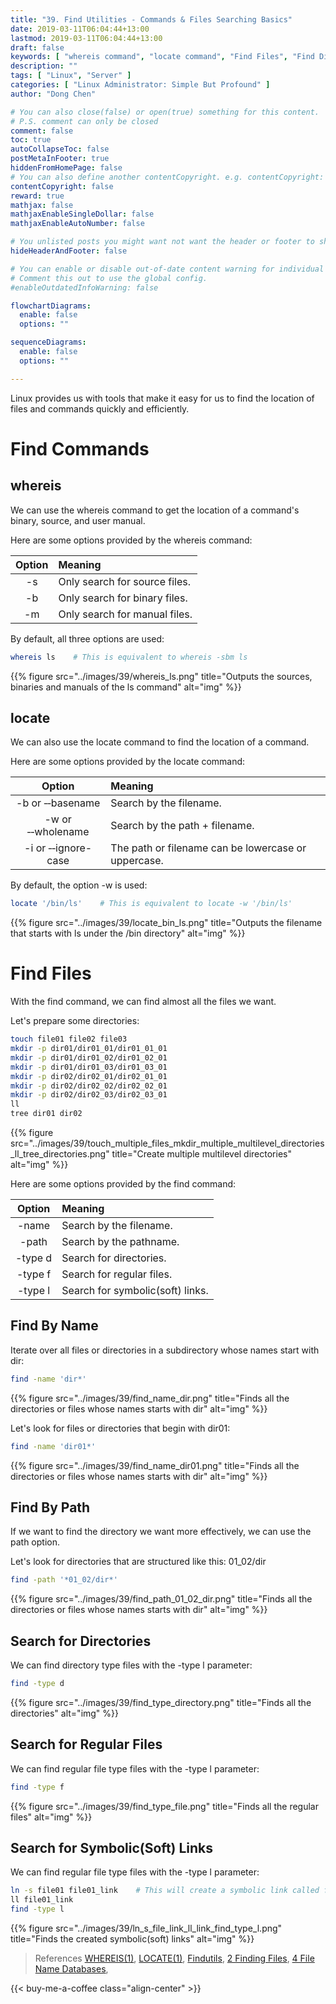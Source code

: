 ```yaml
---
title: "39. Find Utilities - Commands & Files Searching Basics"
date: 2019-03-11T06:04:44+13:00
lastmod: 2019-03-11T06:04:44+13:00
draft: false
keywords: [ "whereis command", "locate command", "Find Files", "Find Directories", "Find By Name", "Find By Path", "Search for Directories", "Search for Regular Files", "Search for Symbolic(Soft) Links" ]
description: ""
tags: [ "Linux", "Server" ]
categories: [ "Linux Administrator: Simple But Profound" ]
author: "Dong Chen"

# You can also close(false) or open(true) something for this content.
# P.S. comment can only be closed
comment: false
toc: true
autoCollapseToc: false
postMetaInFooter: true
hiddenFromHomePage: false
# You can also define another contentCopyright. e.g. contentCopyright: "This is another copyright."
contentCopyright: false
reward: true
mathjax: false
mathjaxEnableSingleDollar: false
mathjaxEnableAutoNumber: false

# You unlisted posts you might want not want the header or footer to show
hideHeaderAndFooter: false

# You can enable or disable out-of-date content warning for individual post.
# Comment this out to use the global config.
#enableOutdatedInfoWarning: false

flowchartDiagrams:
  enable: false
  options: ""

sequenceDiagrams: 
  enable: false
  options: ""

---
```


Linux provides us with tools that make it easy for us to find the location of files and commands quickly and efficiently.

<!--more-->

# Find Commands

## whereis

We can use the whereis command to get the location of a command's binary, source, and user manual.

Here are some options provided by the whereis command:

| Option | Meaning |
|:-------------:|:---------------|
| -s | Only search for source files. |
| -b | Only search for binary files. |
| -m | Only search for manual files. |

By default, all three options are used:

```bash
whereis ls    # This is equivalent to whereis -sbm ls
```

{{% figure src="../images/39/whereis_ls.png" title="Outputs the sources, binaries and manuals of the ls command" alt="img" %}}

## locate

We can also use the locate command to find the location of a command.

Here are some options provided by the locate command:

| Option | Meaning |
|:-------------:|:---------------|
| -b or &#8209;&#8209;basename | Search by the filename. |
| -w or &#8209;&#8209;wholename | Search by the path + filename. |
| -i or &#8209;&#8209;ignore-case | The path or filename can be lowercase or uppercase. |

By default, the option -w is used:

```bash
locate '/bin/ls'    # This is equivalent to locate -w '/bin/ls'
```

{{% figure src="../images/39/locate_bin_ls.png" title="Outputs the filename that starts with ls under the /bin directory" alt="img" %}}

# Find Files

With the find command, we can find almost all the files we want.

Let's prepare some directories:

```bash
touch file01 file02 file03
mkdir -p dir01/dir01_01/dir01_01_01
mkdir -p dir01/dir01_02/dir01_02_01
mkdir -p dir01/dir01_03/dir01_03_01
mkdir -p dir02/dir02_01/dir02_01_01
mkdir -p dir02/dir02_02/dir02_02_01
mkdir -p dir02/dir02_03/dir02_03_01
ll
tree dir01 dir02
```

{{% figure src="../images/39/touch_multiple_files_mkdir_multiple_multilevel_directories_ll_tree_directories.png" title="Create multiple multilevel directories" alt="img" %}}

Here are some options provided by the find command:

| Option | Meaning |
|:-------------:|:---------------|
| -name | Search by the filename. |
| -path | Search by the pathname. |
| -type d | Search for directories. |
| -type f | Search for regular files. |
| -type l | Search for symbolic(soft) links. |

## Find By Name

Iterate over all files or directories in a subdirectory whose names start with dir:

```bash
find -name 'dir*'
```

{{% figure src="../images/39/find_name_dir.png" title="Finds all the directories or files whose names starts with dir" alt="img" %}}

Let's look for files or directories that begin with dir01:

```bash
find -name 'dir01*'
```

{{% figure src="../images/39/find_name_dir01.png" title="Finds all the directories or files whose names starts with dir" alt="img" %}}

## Find By Path

If we want to find the directory we want more effectively, we can use the path option.

Let's look for directories that are structured like this: 01_02/dir

```bash
find -path '*01_02/dir*'
```

{{% figure src="../images/39/find_path_01_02_dir.png" title="Finds all the directories or files whose names starts with dir" alt="img" %}}

## Search for Directories

We can find directory type files with the -type l parameter:

```bash
find -type d
```

{{% figure src="../images/39/find_type_directory.png" title="Finds all the directories" alt="img" %}}

## Search for Regular Files

We can find regular file type files with the -type l parameter:

```bash
find -type f
```

{{% figure src="../images/39/find_type_file.png" title="Finds all the regular files" alt="img" %}}

## Search for Symbolic(Soft) Links

We can find regular file type files with the -type l parameter:

```bash
ln -s file01 file01_link    # This will create a symbolic link called file01_link
ll file01_link
find -type l
```

{{% figure src="../images/39/ln_s_file_link_ll_link_find_type_l.png" title="Finds the created symbolic(soft) links" alt="img" %}}

> References
> [WHEREIS(1)](http://man7.org/linux/man-pages/man1/whereis.1.html),
> [LOCATE(1)](http://man7.org/linux/man-pages/man1/locate.1.html),
> [Findutils](https://www.gnu.org/software/findutils/),
> [2 Finding Files](https://www.gnu.org/software/findutils/manual/html_node/find_html/Finding-Files.html),
> [4 File Name Databases](https://www.gnu.org/software/findutils/manual/html_node/find_html/Databases.html),

<!-- Buy Me a Coffee Button -->
{{< buy-me-a-coffee class="align-center" >}}
